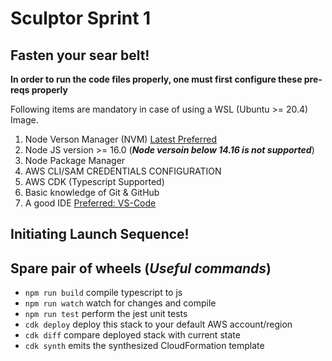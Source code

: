 # Sculptor Sprint 1

## Fasten your sear belt!

**In order to run the code files properly, one must first configure these pre-reqs properly**

Following items are mandatory in case of using a WSL (Ubuntu >= 20.4) Image.
  1. Node Verson Manager (NVM) [Latest Preferred]()
  2. Node JS version >= 16.0 (***Node versoin below 14.16 is not supported***)
  3. Node Package Manager
  4. AWS CLI/SAM CREDENTIALS CONFIGURATION
  5. AWS CDK (Typescript Supported)
  6. Basic knowledge of Git & GitHub
  7. A good IDE [Preferred: VS-Code]()

## Initiating Launch Sequence!



## Spare pair of wheels (***Useful commands***)

* `npm run build`   compile typescript to js
* `npm run watch`   watch for changes and compile
* `npm run test`    perform the jest unit tests
* `cdk deploy`      deploy this stack to your default AWS account/region
* `cdk diff`        compare deployed stack with current state
* `cdk synth`       emits the synthesized CloudFormation template

